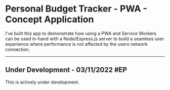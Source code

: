 # Personal Budget Tracker - PWA - Concept Application

I've built this app to demonstrate how using a PWA and Service Workers can be used
in-hand with a Node/Express.js server to build a seamless user experience where
performance is not affected by the users network connection.

---

## Under Development - 03/11/2022 #EP

This is actively under development.
